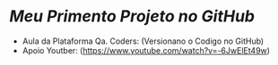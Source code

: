 # <i>Meu Primento Projeto no GitHub </i>
- Aula da Plataforma Qa. Coders: (Versionano o Codigo no GitHub)
- Apoio Youtber: (https://www.youtube.com/watch?v=-6JwElEt49w)

